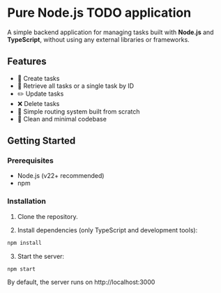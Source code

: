# Pure Node.js TODO application

A simple backend application for managing tasks built with **Node.js** and **TypeScript**, without using any external libraries or frameworks.

## Features

- 📌 Create tasks  
- 📄 Retrieve all tasks or a single task by ID  
- ✏️ Update tasks  
- ❌ Delete tasks  
- 📁 Simple routing system built from scratch  
- 🧼 Clean and minimal codebase

## Getting Started

### Prerequisites

- Node.js (v22+ recommended)
- npm

### Installation

1. Clone the repository.

2. Install dependencies (only TypeScript and development tools):
```bash
npm install
```

3. Start the server:
```bash
npm start
```
By default, the server runs on http://localhost:3000